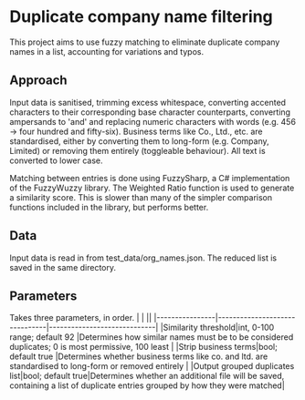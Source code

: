 # Duplicate company name filtering
This project aims to use fuzzy matching to eliminate duplicate company names in a list, accounting for variations and typos.

## Approach
Input data is sanitised, trimming excess whitespace, converting accented characters to their corresponding base character counterparts, converting ampersands to 'and' and replacing numeric characters with words (e.g. 456 -> four hundred and fifty-six). Business terms like Co., Ltd., etc. are standardised, either by converting them to long-form (e.g. Company, Limited) or removing them entirely (toggleable behaviour). All text is converted to lower case.

Matching between entries is done using FuzzySharp, a C# implementation of the FuzzyWuzzy library. The Weighted Ratio function is used to generate a similarity score. This is slower than many of the simpler comparison functions included in the library, but performs better.

## Data
Input data is read in from test_data/org_names.json. The reduced list is saved in the same directory.

## Parameters
Takes three parameters, in order.
|                |                         ||
|----------------|-------------------------------|-----------------------------|
|Similarity threshold|int, 0-100 range; default 92            |Determines how similar names must be to be considered duplicates; 0 is most permissive, 100 least           |
|Strip business terms|bool; default true            |Determines whether business terms like co. and ltd. are standardised to long-form or removed entirely            |
|Output grouped duplicates list|bool; default true|Determines whether an additional file will be saved, containing a list of duplicate entries grouped by how they were matched|
